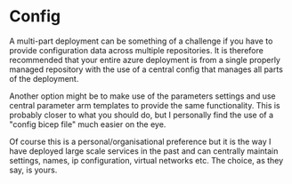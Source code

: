 # Config

A multi-part deployment can be something of a challenge if you have to provide configuration data across multiple repositories.  It is therefore recommended that your entire azure deployment is from a single properly managed repository with the use of a central config that manages all parts of the deployment.

Another option might be to make use of the parameters settings and use central parameter arm templates to provide the same functionality.  This is probably closer to what you should do, but I personally find the use of a "config bicep file" much easier on the eye.

Of course this is a personal/organisational preference but it is the way I have deployed large scale services in the past and can centrally maintain settings, names, ip configuration, virtual networks etc.  The choice, as they say, is yours.